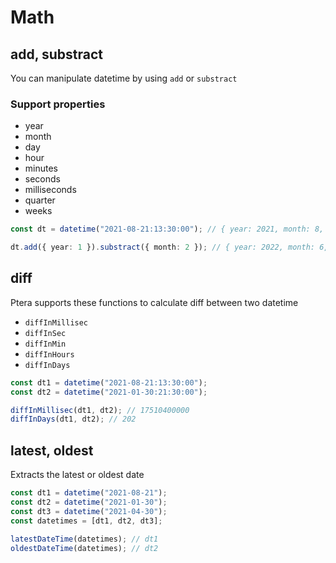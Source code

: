 # Math

## add, substract

You can manipulate datetime by using `add` or `substract`

### Support properties

- year
- month
- day
- hour
- minutes
- seconds
- milliseconds
- quarter
- weeks

```typescript
const dt = datetime("2021-08-21:13:30:00"); // { year: 2021, month: 8, day: 21, hour: 13, minute: 30, second: 0, millisecond: 0, }

dt.add({ year: 1 }).substract({ month: 2 }); // { year: 2022, month: 6, day: 21, hour: 13, minute: 30, second: 0, millisecond: 0, }
```

## diff

Ptera supports these functions to calculate diff between two datetime

- `diffInMillisec`
- `diffInSec`
- `diffInMin`
- `diffInHours`
- `diffInDays`

```typescript
const dt1 = datetime("2021-08-21:13:30:00");
const dt2 = datetime("2021-01-30:21:30:00");

diffInMillisec(dt1, dt2); // 17510400000
diffInDays(dt1, dt2); // 202
```

## latest, oldest

Extracts the latest or oldest date

```typescript
const dt1 = datetime("2021-08-21");
const dt2 = datetime("2021-01-30");
const dt3 = datetime("2021-04-30");
const datetimes = [dt1, dt2, dt3];

latestDateTime(datetimes); // dt1
oldestDateTime(datetimes); // dt2
```

